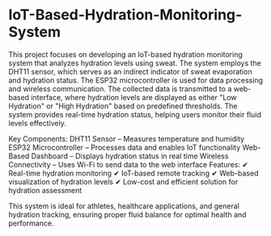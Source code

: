 # IoT-Based-Hydration-Monitoring-System
This project focuses on developing an IoT-based hydration monitoring system that analyzes hydration levels using sweat. The system employs the DHT11 sensor, which serves as an indirect indicator of sweat evaporation and hydration status. The ESP32 microcontroller is used for data processing and wireless communication.
The collected data is transmitted to a web-based interface, where hydration levels are displayed as either "Low Hydration" or "High Hydration" based on predefined thresholds. The system provides real-time hydration status, helping users monitor their fluid levels effectively.

Key Components:
DHT11 Sensor – Measures temperature and humidity
ESP32 Microcontroller – Processes data and enables IoT functionality
Web-Based Dashboard – Displays hydration status in real time
Wireless Connectivity – Uses Wi-Fi to send data to the web interface
Features:
✔ Real-time hydration monitoring
✔ IoT-based remote tracking
✔ Web-based visualization of hydration levels
✔ Low-cost and efficient solution for hydration assessment

This system is ideal for athletes, healthcare applications, and general hydration tracking, ensuring proper fluid balance for optimal health and performance.
